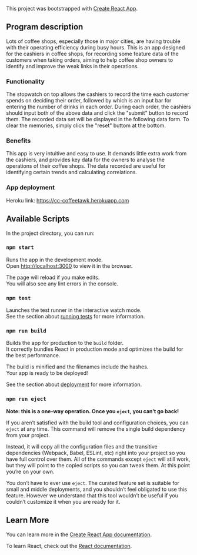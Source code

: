 This project was bootstrapped with [Create React App](https://github.com/facebook/create-react-app).

## Program description

Lots of coffee shops, especially those in major cities, are having trouble with their operating efficiency during busy hours. This is an app designed for the cashiers in coffee shops, for recording some feature data of the customers when taking orders, aiming to help coffee shop owners to identify and improve the weak links in their operations.

### Functionality

The stopwatch on top allows the cashiers to record the time each customer spends on deciding their order, followed by which is an input bar for entering the number of drinks in each order. During each order, the cashiers should input both of the above data and click the "submit" button to record them. The recorded data set will be displayed in the following data form. To clear the memories, simply click the "reset" buttom at the bottom.

### Benefits

This app is very intuitive and easy to use. It demands little extra work from the cashiers, and provides key data for the owners to analyse the operations of their coffee shops. The data recorded are useful for identifying certain trends and calculating correlations.

### App deployment

Heroku link: https://cc-coffeetawk.herokuapp.com


## Available Scripts

In the project directory, you can run:

### `npm start`

Runs the app in the development mode.<br>
Open [http://localhost:3000](http://localhost:3000) to view it in the browser.

The page will reload if you make edits.<br>
You will also see any lint errors in the console.

### `npm test`

Launches the test runner in the interactive watch mode.<br>
See the section about [running tests](https://facebook.github.io/create-react-app/docs/running-tests) for more information.

### `npm run build`

Builds the app for production to the `build` folder.<br>
It correctly bundles React in production mode and optimizes the build for the best performance.

The build is minified and the filenames include the hashes.<br>
Your app is ready to be deployed!

See the section about [deployment](https://facebook.github.io/create-react-app/docs/deployment) for more information.

### `npm run eject`

**Note: this is a one-way operation. Once you `eject`, you can’t go back!**

If you aren’t satisfied with the build tool and configuration choices, you can `eject` at any time. This command will remove the single build dependency from your project.

Instead, it will copy all the configuration files and the transitive dependencies (Webpack, Babel, ESLint, etc) right into your project so you have full control over them. All of the commands except `eject` will still work, but they will point to the copied scripts so you can tweak them. At this point you’re on your own.

You don’t have to ever use `eject`. The curated feature set is suitable for small and middle deployments, and you shouldn’t feel obligated to use this feature. However we understand that this tool wouldn’t be useful if you couldn’t customize it when you are ready for it.

## Learn More

You can learn more in the [Create React App documentation](https://facebook.github.io/create-react-app/docs/getting-started).

To learn React, check out the [React documentation](https://reactjs.org/).
